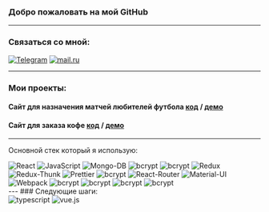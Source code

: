 ### Добро пожаловать на мой GitHub
___
### Связаться со мной:
[![Telegram](https://img.shields.io/badge/-Telegram-090909?style=social&logo=telegram)](https://t.me/myxammad13)
[![mail.ru](https://img.shields.io/badge/-kuntaev13@mail.ru-red?style=social&logo=mail.ru)](#)
___
### Мои проекты:
#### Сайт для назначения матчей любителей футбола **[код](https://github.com/Kuntaev/projekt)** / **[демо](https://github.com/Kuntaev/projekt)**   
#### Сайт для заказа кофе  **[код](https://github.com/Kuntaev/coffee-BackEnd)** / **[демо](https://github.com/Kuntaev/coffee-BackEnd)**   
___
Основной стек который я использую:
<div>
<img alt="React" src="https://img.shields.io/badge/-React-green?style=for-the-badge&logo=react&logoColor=white" />
<img alt="JavaScript" src="https://img.shields.io/badge/-JavaScript-blue?style=for-the-badge&logo=JavaScript&logoColor=white" />
<img alt="Mongo-DB" src="https://img.shields.io/badge/-Mongo_DB-yellow?style=for-the-badge&logo=MongoDB&logoColor=black" />
<img alt="bcrypt" src="https://img.shields.io/badge/express-red?style=for-the-badge&logo=express">
<img alt="bcrypt" src="https://img.shields.io/badge/eslint-yellow?style=for-the-badge&logo=eslint">
<img alt="Redux" src="https://img.shields.io/badge/-Redux-blue?style=for-the-badge&logo=redux&logoColor=white" />
<img alt="Redux-Thunk" src="https://img.shields.io/badge/-Redux_Thunk-purple?style=for-the-badge&logo=Redux&logoColor=430098" />
<img alt="Prettier" src="https://img.shields.io/badge/-Prettier-red?style=for-the-badge&logo=Prettier&logoColor=orange" />
<img alt="bcrypt" src="https://img.shields.io/badge/redux devtools-430098?style=for-the-badge&logo=redux">
<img alt="React-Router" src="https://img.shields.io/badge/-React_Router-black?style=for-the-badge&logo=react-router&logoColor=orange" />
<img alt="Material-UI" src="https://img.shields.io/badge/-Material--UI-blue?style=for-the-badge&logo=Material-UI&logoColor=red" />
<img alt="Webpack" src="https://img.shields.io/badge/-Webpack-green?style=for-the-badge&logo=Webpack&logoColor=orange" />
<img alt="bcrypt" src="https://img.shields.io/badge/mongoose-✔-green?style=for-the-badge&logo=mongoose">
<img alt="bcrypt" src="https://img.shields.io/badge/bcrypt-✔-green?style=for-the-badge&logo=mongoose">
<img alt="bcrypt" src="https://img.shields.io/badge/dotenv-✔-green?style=for-the-badge&logo=mongoose">
<img alt="bcrypt" src="https://img.shields.io/badge/cors-✔-green?style=for-the-badge&logo=mongoose">
</div>
---
### Следующие шаги:
<div>
<img alt="typescript" src="https://img.shields.io/badge/typescript-purple?style=for-the-badge&logo=Typescript&logoColor=red">
<img alt="vue.js" src="https://img.shields.io/badge/vue.js-red?style=for-the-badge&logo=Vue.js&logoColor=blue">
</div>

